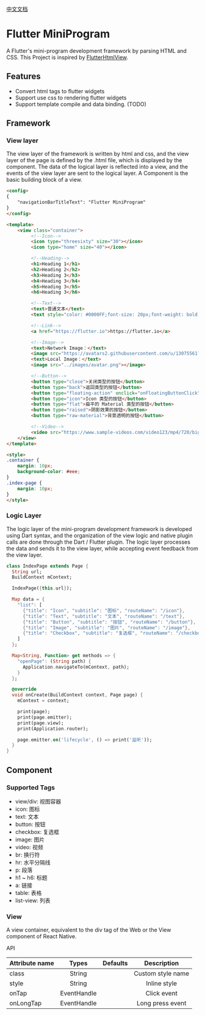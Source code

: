 [中文文档](./README-zh.md)

# Flutter MiniProgram

A Flutter's mini-program development framework by parsing HTML and CSS. This Project is inspired by [FlutterHtmlView](https://github.com/PonnamKarthik/FlutterHtmlView).

## Features

- Convert html tags to flutter widgets
- Support use css to rendering flutter widgets
- Support template compile and data binding. (TODO)

## Framework

### View layer

The view layer of the framework is written by html and css, and the view layer of the page is defined by the .html file, which is displayed by the component. The data of the logical layer is reflected into a view, and the events of the view layer are sent to the logical layer. A Component is the basic building block of a view.

```html
<config>
{
    "navigationBarTitleText": "Flutter MiniProgram"
}
</config>

<template>
    <view class="container">
         <!--Icon-->
         <icon type="threesixty" size="30"></icon>
         <icon type="home" size="40"></icon>

         <!--Heading-->
         <h1>Heading 1</h1>
         <h2>Heading 2</h2>
         <h3>Heading 3</h3>
         <h4>Heading 3</h4>
         <h5>Heading 3</h5>
         <h6>Heading 3</h6>

         <!--Text-->
         <text>普通文本</text>
         <text style="color: #0000FF;font-size: 20px;font-weight: bold;background-color:#ff0000;">加样式的文本</text>

         <!--Link-->
         <a href="https://flutter.io">https://flutter.io</a>

         <!--Image-->
         <text>Network Image：</text>
         <image src="https://avatars2.githubusercontent.com/u/13075561?s=460&v=4"></image>
         <text>Local Image：</text>
         <image src="../images/avatar.png"></image>

         <!--Button-->
         <button type="close">关闭类型的按钮</button>
         <button type="back">返回类型的按钮</button>
         <button type="floating-action" onclick="onFloatingButtonClick">Icon 类型的按钮</button>
         <button type="icon">Icon 类型的按钮</button>
         <button type="flat">扁平的 Material 类型的按钮</button>
         <button type="raised">阴影效果的按钮</button>
         <button type="raw-material">背景透明的按钮</button>

         <!--Video-->
         <video src="https://www.sample-videos.com/video123/mp4/720/big_buck_bunny_720p_20mb.mp4"></video>
    </view>
</template>

<style>
.container {
    margin: 10px;
    background-color: #eee;
}
.index-page {
    margin: 10px;
}
</style>
```

### Logic Layer

The logic layer of the mini-program development framework is developed using Dart syntax, and the organization of the view logic and native plugin calls are done through the Dart / Flutter plugin. The logic layer processes the data and sends it to the view layer, while accepting event feedback from the view layer.

```dart
class IndexPage extends Page {
  String url;
  BuildContext mContext;

  IndexPage({this.url});

  Map data = {
    "list": [
      {"title": "Icon", "subtitle": "图标", "routeName": "/icon"},
      {"title": "Text", "subtitle": "文本", "routeName": "/text"},
      {"title": "Button", "subtitle": "按钮", "routeName": "/button"},
      {"title": "Image", "subtitle": "图片", "routeName": "/image"},
      {"title": "Checkbox", "subtitle": "复选框", "routeName": "/checkbox"}
    ]
  };

  Map<String, Function> get methods => {
    "openPage": (String path) {
      Application.navigateTo(mContext, path);
    }
  };

  @override
  void onCreate(BuildContext context, Page page) {
    mContext = context;

    print(page);
    print(page.emitter);
    print(page.view);
    print(Application.router);

    page.emitter.on('lifecycle', () => print('监听'));
  }
}
```

## Component

### Supported Tags

- view/div: 视图容器
- icon: 图标
- text: 文本
- button: 按钮
- checkbox: 复选框
- image: 图片
- video: 视频
- br: 换行符
- hr: 水平分隔线
- p: 段落
- h1 ~ h6: 标题
- a: 链接
- table: 表格
- list-view: 列表

### View

A view container, equivalent to the div tag of the Web or the View component of React Native.

API

| Attribute name   |      Types      |  Defaults | Description |
|----------|:-------------:|------:|:-------------:|
| class |  String |  | Custom style name |
| style |  String |  | Inline style |
| onTap | EventHandle |  | Click event |
| onLongTap | EventHandle |  | Long press event |
